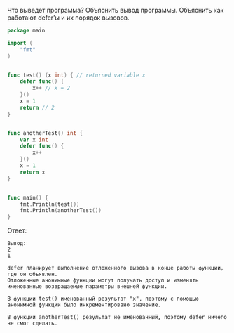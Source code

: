 Что выведет программа? Объяснить вывод программы. Объяснить как работают defer’ы и их порядок вызовов.

```go
package main

import (
	"fmt"
)


func test() (x int) { // returned variable x
	defer func() {
		x++ // x = 2
	}()
	x = 1
	return // 2
}


func anotherTest() int {
	var x int
	defer func() {
		x++
	}()
	x = 1
	return x
}


func main() {
	fmt.Println(test())
	fmt.Println(anotherTest())
}
```

Ответ:
```
Вывод:
2
1

defer планирует выполнение отложенного вызова в конце работы функции, где он объявлен.
Отложенные анонимные функции могут получать доступ и изменять именованные возвращаемые параметры внешней функции.

В функции test() именованный результат "х", поэтому с помощью анонимной функции было инкрементировано значение.

В функции anotherTest() результат не именованный, поэтому defer ничего не смог сделать.
```
